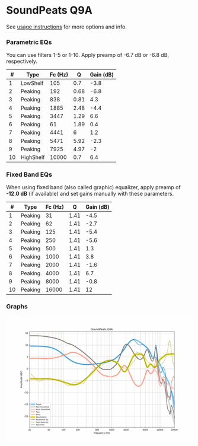 # SoundPeats Q9A
See [usage instructions](https://github.com/jaakkopasanen/AutoEq#usage) for more options and info.

### Parametric EQs
You can use filters 1-5 or 1-10. Apply preamp of -6.7 dB or -6.8 dB, respectively.

|   # | Type      |   Fc (Hz) |    Q |   Gain (dB) |
|-----|-----------|-----------|------|-------------|
|   1 | LowShelf  |       105 | 0.7  |        -3.8 |
|   2 | Peaking   |       192 | 0.68 |        -6.8 |
|   3 | Peaking   |       838 | 0.81 |         4.3 |
|   4 | Peaking   |      1885 | 2.48 |        -4.4 |
|   5 | Peaking   |      3447 | 1.29 |         6.6 |
|   6 | Peaking   |        61 | 1.89 |         0.4 |
|   7 | Peaking   |      4441 | 6    |         1.2 |
|   8 | Peaking   |      5471 | 5.92 |        -2.3 |
|   9 | Peaking   |      7925 | 4.97 |        -2   |
|  10 | HighShelf |     10000 | 0.7  |         6.4 |

### Fixed Band EQs
When using fixed band (also called graphic) equalizer, apply preamp of **-12.0 dB** (if available) and set gains manually with these parameters.

|   # | Type    |   Fc (Hz) |    Q |   Gain (dB) |
|-----|---------|-----------|------|-------------|
|   1 | Peaking |        31 | 1.41 |        -4.5 |
|   2 | Peaking |        62 | 1.41 |        -2.7 |
|   3 | Peaking |       125 | 1.41 |        -5.4 |
|   4 | Peaking |       250 | 1.41 |        -5.6 |
|   5 | Peaking |       500 | 1.41 |         1.3 |
|   6 | Peaking |      1000 | 1.41 |         3.8 |
|   7 | Peaking |      2000 | 1.41 |        -1.6 |
|   8 | Peaking |      4000 | 1.41 |         6.7 |
|   9 | Peaking |      8000 | 1.41 |        -0.8 |
|  10 | Peaking |     16000 | 1.41 |        12   |

### Graphs
![](./SoundPeats%20Q9A.png)
